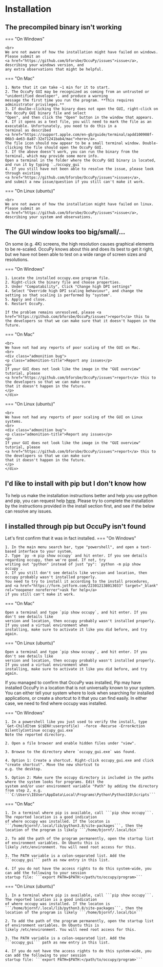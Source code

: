 # Installation

## The precompiled binary isn't working 

=== "On Windows"

    <br>
    We are not aware of how the installation might have failed on windows. Please submit an 
    <a href="https://github.com/bforsbe/OccuPy/issues">issue</a>, describing your windows version, and 
    any extra observations that might be helpful. 

=== "On Mac"

    1. Note that it can take ~1 min for it to start.
    2. The OccuPy GUI may be recognized as coming from an untrusted or "unidentified developer", and produce a warning 
    message the first time you run the program. **This requires administrator privileges.**
    3. If doulbe-clicking the binary does not open the GUI, right-click on the OccuPy GUI binary file and select 
    "Open", and then click the "Open" button in the window that appears.
    4. If it opens as a text file, you will need to mark the file as an executable. Unfortunately, you need to do this in a 
    terminal as described 
    <a href="https://support.apple.com/en-gb/guide/terminal/apdd100908f-06b3-4e63-8a87-32e71241bab4/mac">here</a>.
    The file icon should now appear to be a small terminal window. Double-clicking the file should open the OccuPy GUI. 
    3. If the above doesn’t work, you can run the binary from the terminal, which may provide some more info.
    Open a terminal in the folder where the OccuPy GUI binary is located, and run it by typing `./occupy_gui`
    4. If you still have not been able to resolve the issue, please look through existing 
    <a href="https://github.com/bforsbe/OccuPy/issues">issues</a>, 
    and submit a new issue/question if you still can't make it work.

=== "On Linux (ubuntu)"

    <br>
    We are not aware of how the installation might have failed on linux. Please submit an 
    <a href="https://github.com/bforsbe/OccuPy/issues">issue</a>, describing your system and observations.

## The GUI window looks too big/small/...

On some (e.g. 4K) screens, the high resolution causes graphical elements to be re-scaled. OccuPy knows about this 
and does its best to get it right, but we have not been able to test on a wide range of screen sizes and resolutions.  


=== "On Windows"

    1. Locate the installed occupy.exe program file.  
    2. Right-click the binary file and choose properties. 
    3. Under "Compatability", Click "Change high DPI settings"
    4. Select "Override high DPI scaling behaviour", and change the setting so that scaling is performed by "system". 
    5. Apply and close.
    6. Restart OccuPy.
    
    If the problem remains unresolved, please <a href="https://github.com/bforsbe/OccuPy/issues">report</a> this to 
    the developers so that we can make sure that it doesn't happen in the future.

=== "On Mac"

    <br>
    We have not had any reports of poor scaling of the GUI on Mac.
    <br>
    <div class="admonition bug">
    <p class="admonition-title">Report any issues</p>
    <p>
    If your GUI does not look like the image in the "GUI overview" tutorial, please 
    <a href="https://github.com/bforsbe/OccuPy/issues">report</a> this to the developers so that we can make sure 
    that it doesn't happen in the future.
    </p>
    </div>

=== "On Linux (ubuntu)"

    <br>
    We have not had any reports of poor scaling of the GUI on Linux systems.
    <br>
    <div class="admonition bug">
    <p class="admonition-title">Report any issues</p>
    <p>
    If your GUI does not look like the image in the "GUI overview" tutorial, please 
    <a href="https://github.com/bforsbe/OccuPy/issues">report</a> this to the developers so that we can make sure 
    that it doesn't happen in the future.
    </p>
    </div>


## I'd like to install with pip but I don't know how
To help us make the installation instructions better and help you use python and pip, you can request help 
<a href="https://form.jotform.com/223012138013033" target="_blank" rel="noopener noreferrer">here</a>. 
Please try to complete the installation by the instructions
provided in the install section first, and see if the below can resolve any issues. 

## I installed through pip but OccuPy isn't found
Let's first confirm that it was in fact installed. 
=== "On Windows"

    1. In the main menu search bar, type "powershell", and open a text-based interface to your system. 
    2. Type `py -m pip show occupy` and hit enter. If you see details regarding occupy, then we're good. If not, try 
    writing out "python" instead of just "py": `python -m pip show occupy`. 
    3. If you still don't see details like version and location, then occupy probably wasn't installed properly.
    You need to try to install it according to the install procedures, 
    and <a href="https://form.jotform.com/223012138013033" target="_blank" rel="noopener noreferrer">ask for help</a>
    if you still can't make it work. 

=== "On Mac"
    
    Open a terminal and type `pip show occupy`, and hit enter. If you don't see details like 
    version and location, then occupy probably wasn't installed properly. If you used a virtual environment when 
    installing, make sure to activate it like you did before, and try again.

=== "On Linux (ubuntu)"
    
    Open a terminal and type `pip show occupy`, and hit enter. If you don't see details like 
    version and location, then occupy probably wasn't installed properly. If you used a virtual environment when 
    installing, make sure to activate it like you did before, and try again.

If you managed to confirm that OccuPy was installed, Pip may have installed OccuPy in a location that is 
not universally known to your system.
You can either tell your system where to look when searching for installed applications, or 
create a shortcut to it that you can find easily. 
In either case, we need to find where occupy was installed.

=== "On Windows"

    1. In a powershell like you just used to verify the install, type 
    `Get-ChildItem $($ENV:userprofile)  -force -Recurse -ErrorAction SilentlyContinue occupy_gui.exe`
    Note the reported directory. 

    2. Open a file browser and enable hidden files under "view".

    3. Browse to the directory where `occupy_gui.exe` was found. 

    4. Option 1: Create a shortcut. Right-click occupy_gui.exe and click "create shortcut". Move the new shortcut to 
    e.g. the desktop.  
    
    5. Option 2: Make sure the occupy directory is included in the paths where the system looks for programs. Edit the 
    system and/or user environment variable "Path" by adding the directory from step 2, e.g. 
    ```C:\Users\IEUser\AppData\Local\Programs\Python\Python310\Scripts```

=== "On Mac"
    
    1. In a terminal where pip is available, call ```pip show occupy```. The reported location is a good indication 
    of where occupy was installed. If the locaton is ```/home/bjornf/.local/lib/python3.8/site-packages```, then the 
    location of the program is likely ```/home/bjornf/.local/bin```

    2. To add the path of the program permanently, open the startup list of environment variables. On Ubuntu this is 
    likely /etc/environment. You will need root access for this.

    3. The PATH variable is a colon-separated list. Add the ```occupy_gui``` path as new entry in this list.

    4. If you do not have the access rights to do this system-wide, you can add the following to your session 
    startup file: ```export PATH=$PATH:</path/to/occupy/program>```

=== "On Linux (ubuntu)"
    
    1. In a terminal where pip is available, call ```pip show occupy```. The reported location is a good indication 
    of where occupy was installed. If the locaton is ```/home/bjornf/.local/lib/python3.8/site-packages```, then the 
    location of the program is likely ```/home/bjornf/.local/bin```

    2. To add the path of the program permanently, open the startup list of environment variables. On Ubuntu this is 
    likely /etc/environment. You will need root access for this.

    3. The PATH variable is a colon-separated list. Add the ```occupy_gui``` path as new entry in this list.

    4. If you do not have the access rights to do this system-wide, you can add the following to your session 
    startup file: ```export PATH=$PATH:</path/to/occupy/program>```
